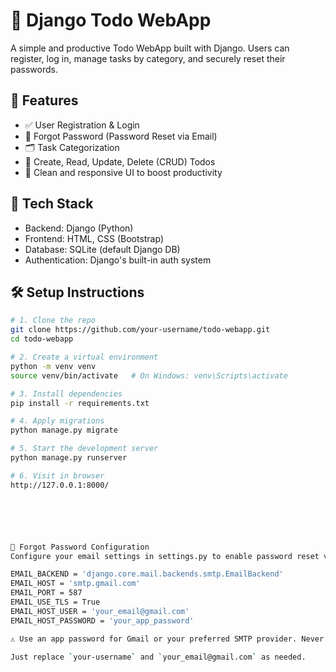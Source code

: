 # 📝 Django Todo WebApp

A simple and productive Todo WebApp built with Django. Users can register, log in, manage tasks by category, and securely reset their passwords.



## 🚀 Features

- ✅ User Registration & Login  
- 🔐 Forgot Password (Password Reset via Email)  
- 🗂️ Task Categorization  
- 📝 Create, Read, Update, Delete (CRUD) Todos  
- 🎯 Clean and responsive UI to boost productivity  



## 🔧 Tech Stack

- Backend: Django (Python)  
- Frontend: HTML, CSS (Bootstrap)  
- Database: SQLite (default Django DB)  
- Authentication: Django's built-in auth system



## 🛠️ Setup Instructions

```bash
# 1. Clone the repo
git clone https://github.com/your-username/todo-webapp.git
cd todo-webapp

# 2. Create a virtual environment
python -m venv venv
source venv/bin/activate   # On Windows: venv\Scripts\activate

# 3. Install dependencies
pip install -r requirements.txt

# 4. Apply migrations
python manage.py migrate

# 5. Start the development server
python manage.py runserver

# 6. Visit in browser
http://127.0.0.1:8000/






📧 Forgot Password Configuration
Configure your email settings in settings.py to enable password reset via email:

EMAIL_BACKEND = 'django.core.mail.backends.smtp.EmailBackend'
EMAIL_HOST = 'smtp.gmail.com'
EMAIL_PORT = 587
EMAIL_USE_TLS = True
EMAIL_HOST_USER = 'your_email@gmail.com'
EMAIL_HOST_PASSWORD = 'your_app_password'

⚠️ Use an app password for Gmail or your preferred SMTP provider. Never commit sensitive info to source control.

Just replace `your-username` and `your_email@gmail.com` as needed.
